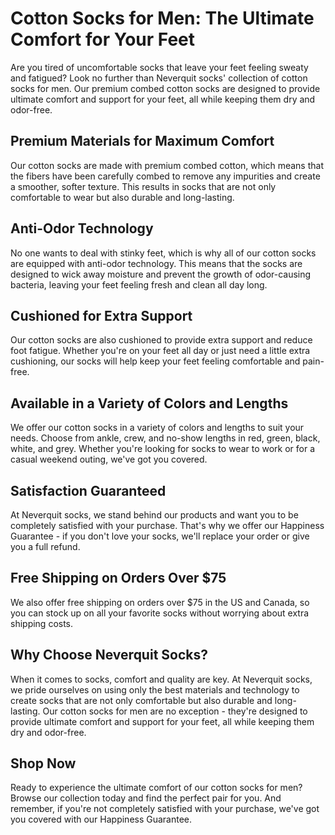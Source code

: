 # Cotton Socks for Men: The Ultimate Comfort for Your Feet

Are you tired of uncomfortable socks that leave your feet feeling sweaty and fatigued? Look no further than Neverquit socks' collection of cotton socks for men. Our premium combed cotton socks are designed to provide ultimate comfort and support for your feet, all while keeping them dry and odor-free.

## Premium Materials for Maximum Comfort

Our cotton socks are made with premium combed cotton, which means that the fibers have been carefully combed to remove any impurities and create a smoother, softer texture. This results in socks that are not only comfortable to wear but also durable and long-lasting.

## Anti-Odor Technology

No one wants to deal with stinky feet, which is why all of our cotton socks are equipped with anti-odor technology. This means that the socks are designed to wick away moisture and prevent the growth of odor-causing bacteria, leaving your feet feeling fresh and clean all day long.

## Cushioned for Extra Support

Our cotton socks are also cushioned to provide extra support and reduce foot fatigue. Whether you're on your feet all day or just need a little extra cushioning, our socks will help keep your feet feeling comfortable and pain-free.

## Available in a Variety of Colors and Lengths

We offer our cotton socks in a variety of colors and lengths to suit your needs. Choose from ankle, crew, and no-show lengths in red, green, black, white, and grey. Whether you're looking for socks to wear to work or for a casual weekend outing, we've got you covered.

## Satisfaction Guaranteed

At Neverquit socks, we stand behind our products and want you to be completely satisfied with your purchase. That's why we offer our Happiness Guarantee - if you don't love your socks, we'll replace your order or give you a full refund.

## Free Shipping on Orders Over $75

We also offer free shipping on orders over $75 in the US and Canada, so you can stock up on all your favorite socks without worrying about extra shipping costs.

## Why Choose Neverquit Socks?

When it comes to socks, comfort and quality are key. At Neverquit socks, we pride ourselves on using only the best materials and technology to create socks that are not only comfortable but also durable and long-lasting. Our cotton socks for men are no exception - they're designed to provide ultimate comfort and support for your feet, all while keeping them dry and odor-free.

## Shop Now

Ready to experience the ultimate comfort of our cotton socks for men? Browse our collection today and find the perfect pair for you. And remember, if you're not completely satisfied with your purchase, we've got you covered with our Happiness Guarantee.